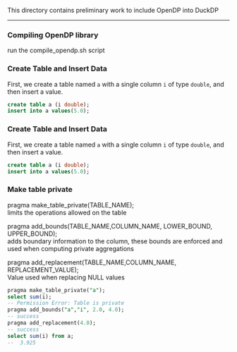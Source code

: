 This directory contains preliminary work to include OpenDP into DuckDP

---
### Compiling OpenDP library
run the compile_opendp.sh script

### Create Table and Insert Data

First, we create a table named `a` with a single column `i` of type `double`, and then insert a value.

```sql
create table a (i double);
insert into a values(5.0);
```

### Create Table and Insert Data

First, we create a table named `a` with a single column `i` of type `double`, and then insert a value.

```sql
create table a (i double);
insert into a values(5.0);
```

### Make table private
pragma make_table_private(TABLE_NAME);<br> limits the operations allowed on the table

 pragma add_bounds(TABLE_NAME,COLUMN_NAME, LOWER_BOUND, UPPER_BOUND); <br>
 adds boundary information to the column, these bounds are enforced and used when computing private aggregations

pragma add_replacement(TABLE_NAME,COLUMN_NAME, REPLACEMENT_VALUE); <br>
Value used when replacing NULL values




```sql
pragma make_table_private("a");
select sum(i);
-- Permission Error: Table is private
pragma add_bounds("a","i", 2.0, 4.0);
-- success
pragma add_replacement(4.0);
-- success
select sum(i) from a;
--  3.925

```

